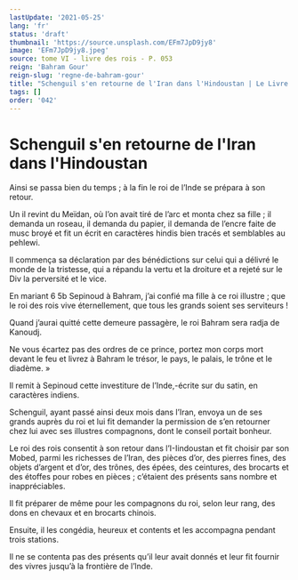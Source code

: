 ```yaml
---
lastUpdate: '2021-05-25'
lang: 'fr'
status: 'draft'
thumbnail: 'https://source.unsplash.com/EFm7JpD9jy8'
image: 'EFm7JpD9jy8.jpeg'
source: tome VI - livre des rois - P. 053
reign: 'Bahram Gour'
reign-slug: 'regne-de-bahram-gour'
title: "Schenguil s'en retourne de l'Iran dans l'Hindoustan | Le Livre des Rois | Shâhnâmeh"
tags: []
order: '042'
---
```


<!-- LTeX: language=fr -->

# Schenguil s'en retourne de l'Iran dans l'Hindoustan

Ainsi se passa bien du temps ; à la fin le roi de l’Inde se prépara à son retour.

Un il revint du Meïdan, où l’on avait tiré de l’arc et monta chez sa fille ; il demanda un roseau, il demanda du papier, il demanda de l’encre faite de musc broyé et fit un écrit en caractères hindis bien tracés et semblables au pehlewi.

Il commença sa déclaration par des bénédictions sur celui qui a délivré le monde de la tristesse, qui a répandu la vertu et la droiture et a rejeté sur le Div la perversité et le vice.

En mariant 6
5b Sepinoud à Bahram, j’ai confié ma fille à ce roi illustre ; que le roi des rois vive éternellement, que tous les grands soient ses serviteurs !

Quand j’aurai quitté cette demeure passagère, le roi Bahram sera radja de Kanoudj.

Ne vous écartez pas des ordres de ce prince, portez mon corps mort devant le feu et livrez à Bahram le trésor, le pays, le palais, le trône et le diadème. »

Il remit à Sepinoud cette investiture de l’Inde,-écrite sur du satin, en caractères indiens.

Schenguil, ayant passé ainsi deux mois dans l’Iran, envoya un de ses grands auprès du roi et lui fit demander la permission de s’en retourner chez lui avec ses illustres compagnons, dont le conseil portait bonheur.

Le roi des rois consentit à son retour dans l’I-Iindoustan et fit choisir par son Mobed, parmi les richesses de l’Iran, des pièces d’or, des pierres fines, des objets d’argent et d’or, des trônes, des épées, des ceintures, des brocarts et des étoffes pour robes en pièces ; c’étaient des présents sans nombre et inappréciables.

Il fit préparer de même pour les compagnons du roi, selon leur rang, des dons en chevaux et en brocarts chinois.

Ensuite, il les congédia, heureux et contents et les accompagna pendant trois stations.

Il ne se contenta pas des présents qu’il leur avait donnés et leur fit fournir des vivres jusqu’à la frontière de l’lnde.
